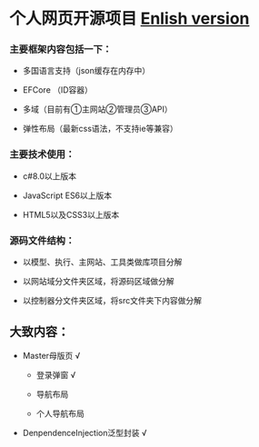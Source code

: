 # 个人网页开源项目 [Enlish version](./README-EN.md)

### 主要框架内容包括一下：
 - 多国语言支持（json缓存在内存中）

 - EFCore （ID容器）

 - 多域（目前有①主网站②管理员③API）

 - 弹性布局（最新css语法，不支持ie等兼容）

### 主要技术使用：
 - c#8.0以上版本

 - JavaScript ES6以上版本

 - HTML5以及CSS3以上版本

### 源码文件结构： 
 - 以模型、执行、主网站、工具类做库项目分解

 - 以网站域分文件夹区域，将源码区域做分解

 - 以控制器分文件夹区域，将src文件夹下内容做分解


## 大致内容：
 - Master母版页 √

    - 登录弹窗 √

    - 导航布局

    - 个人导航布局


 - DenpendenceInjection泛型封装 √

```c#
```
